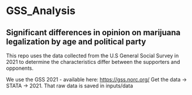 # GSS_Analysis
## Significant differences in opinion on marijuana legalization by age and political party

This repo uses the data collected from the U.S General Social Survey in 2021 to determine the characteristics differ between the supporters and opponents. 

We use the GSS 2021 - available here: https://gss.norc.org/
Get the data -> STATA -> 2021. That raw data is saved in inputs/data


